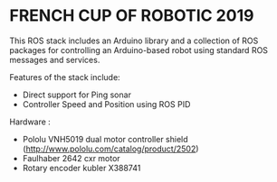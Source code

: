 # FRENCH CUP OF ROBOTIC 2019 

This ROS stack includes an Arduino library and a collection of ROS packages for controlling an Arduino-based robot using standard ROS messages and services. 

Features of the stack include:

- Direct support for Ping sonar
- Controller Speed and Position using ROS PID 

Hardware : 

- Pololu VNH5019 dual motor controller shield (http://www.pololu.com/catalog/product/2502) 
- Faulhaber 2642 cxr motor 
- Rotary encoder kubler X388741 
